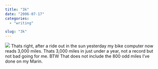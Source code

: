```yaml
---
title: "3k"
date: "2006-07-17"
categories: 
  - "writing"

slug: "3k"
---
```


[![](/images/191493691_ec30c23a00_m.jpg)](http://flickr.com/photos/70011121@N00/191493691 "3k") Thats right, after a ride out in the sun yesterday my bike computer now reads 3,000 miles. Thats 3,000 miles in just under a year, not a record but not bad going for me. BTW That does not include the 800 odd miles I’ve done on my Marin.

